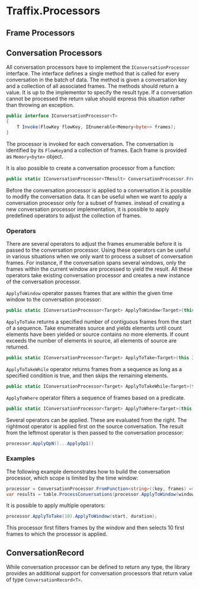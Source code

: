 ﻿# Traffix.Processors

## Frame Processors


## Conversation Processors

All conversation processors have to implement the `IConversationProcessor` interface.
The interface defines a single method that is called for every conversation in the batch of data. The method is given a conversation key and a collection of all associated frames. The methods should return a value. It is up to the implementor to specify the result type. If a conversation cannot be processed the return value should express this situation rather than throwing an exception.

```csharp
public interface IConversationProcessor<T>
{
    T Invoke(FlowKey flowKey, IEnumerable<Memory<byte>> frames);
}
```

The processor is invoked for each conversation. The conversation is identified by its `FlowKey`and a collection of frames. Each frame is provided as `Memory<byte>` object. 

It is also possible to create a conversation processor from a function: 

```csharp
public static IConversationProcessor<TResult> ConversationProcessor.FromFunction<TResult>(Func<FlowKey, IEnumerable<Memory<byte>>, TResult> function);
```

Before the conversation processor is applied to a conversation it is possible to modify the conversation data. It can be useful when we want to apply a conversation processor only for a subset of frames. instead of creating a new conversation processor implementation, it is possible to apply predefined operators to adjust the collection of frames.

### Operators

There are several operators to adjust the frames enumerable before it is passed to the conversation processor. Using these operators can be useful in various situations when we only want to process a subset of conversation frames. For instance, if the conversation spans several windows, only the frames within the current window are processed to yield the result.
All these operators take existing conversation processor and creates a new instance of the conversation processor.

`ApplyToWindow` operator passes frames that are within the given time window to the conversation processor:

```csharp
public static IConversationProcessor<Target> ApplyToWindow<Target>(this IConversationProcessor<Target> source, DateTime windowStart, TimeSpan duration);
```

`ApplyToTake` returns a specified number of contiguous frames from the start of a sequence.
Take enumerates source and yields elements until count elements have been yielded or source contains no more elements.
If count exceeds the number of elements in source, all elements of source are returned.

```csharp
public static IConversationProcessor<Target> ApplyToTake<Target>(this IConversationProcessor<Target> source, int count);
```

`ApplyToTakeWhile` operator returns frames from a sequence as long as a specified condition is true, and then skips the remaining elements.

```csharp
public static IConversationProcessor<Target> ApplyToTakeWhile<Target>(this IConversationProcessor<Target> source,  Func<TSource,Int32,Boolean> predicate);
```

`ApplyToWhere` operator filters a sequence of frames based on a predicate.

```csharp
public static IConversationProcessor<Target> ApplyToWhere<Target>(this IConversationProcessor<Target> source, Func<TSource,Int32,Boolean> predicate);
```

Several operators can be applied. These are evaluated from the right. The rightmost operator is applied first on the source conversation. The result from the leftmost operator is then passed to the conversation processor:

```csharp
processor.ApplyOpN()...ApplyOp1()
```

### Examples

The following example demonstrates how to build the conversation processor, which scope is limited by the time window:

```csharp
processor = ConversationProcessor.FromFunction<string>((key, frames) => $"{key} : {frames.Count}");
var results = table.ProcessConversations(processor.ApplyToWindow(windowStart, windowSpan));
```

It is possible to apply multiple operators:

```csharp
processor.ApplyToTake(10).ApplyToWindow(start, duration);
```

This processor first filters frames by the window and then selects 10 first frames to which the processor is applied.

## ConversationRecord

While conversation processor can be defined to return any type, the library provides an additional support
for conversation processors that return value of type `ConversationRecord<T>`. 